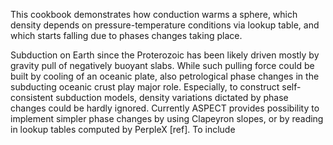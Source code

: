This cookbook demonstrates how conduction warms a sphere, which density depends on pressure-temperature conditions via lookup table, and which starts falling due to phases changes taking place.

Subduction on Earth since the Proterozoic has been likely driven mostly by gravity pull of negatively buoyant slabs. While such pulling force could be built by cooling of an oceanic plate, also petrological phase changes in the subducting oceanic crust play major role. Especially, to construct self-consistent subduction models, density variations dictated by phase changes could be hardly ignored. Currently ASPECT provides possibility to implement simpler phase changes by using Clapeyron slopes, or by reading in lookup tables computed by PerpleX [ref]. To include 
